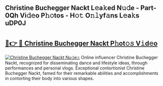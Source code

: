 ## Christine Buchegger Nackt L𝚎a𝚔ed N𝚞𝚍e - Part-0Qh Vi𝚍𝚎o P𝚑𝚘tos - H𝚘𝚝 O𝚗𝚕yf𝚊ns L𝚎a𝚔s uDP0J

# <h2><a href="http://kfav23.oniu.top/?m=Christine+Buchegger+Nackt">🔗👉 🔴 Christine Buchegger Nackt P𝚑ot𝚘𝚜 V𝚒d𝚎o</a></h2>

[![Christine Buchegger Nackt Nu𝚍e𝚜](https://i.imgur.com/0qMVB7G.gif)](http://kfav23.oniu.top/?m=Christine+Buchegger+Nackt)
Online influencer Christine Buchegger Nackt, recognized for disseminating dance and lifestyle ideas, through performances and personal vlogs. Exceptional contortionist Christine Buchegger Nackt, famed for their remarkable abilities and accomplishments in contorting their body into various shapes.  
